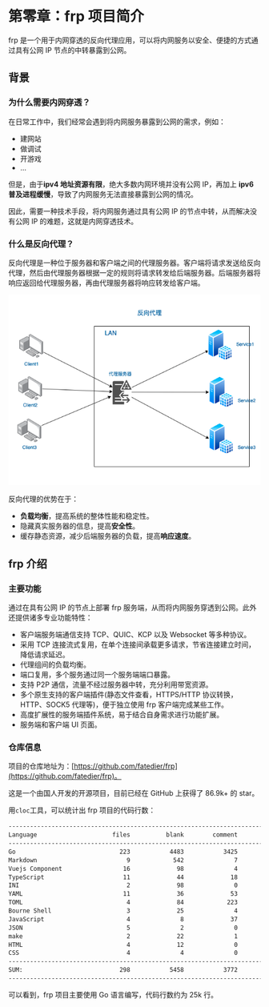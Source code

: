 # 第零章：frp 项目简介

frp 是一个用于内网穿透的反向代理应用，可以将内网服务以安全、便捷的方式通过具有公网 IP 节点的中转暴露到公网。

## 背景

### 为什么需要内网穿透？

在日常工作中，我们经常会遇到将内网服务暴露到公网的需求，例如：

- 建网站
- 做调试
- 开游戏
- ...

但是，由于**ipv4 地址资源有限**，绝大多数内网环境并没有公网 IP，再加上 **ipv6 普及进程缓慢**，导致了内网服务无法直接暴露到公网的情况。

因此，需要一种技术手段，将内网服务通过具有公网 IP 的节点中转，从而解决没有公网 IP 的难题，这就是内网穿透技术。

### 什么是反向代理？

反向代理是一种位于服务器和客户端之间的代理服务器。客户端将请求发送给反向代理，然后由代理服务器根据一定的规则将请求转发给后端服务器。后端服务器将响应返回给代理服务器，再由代理服务器将响应转发给客户端。

![reverse_proxy](assets/reverse_proxy.png)

反向代理的优势在于：

- **负载均衡**，提高系统的整体性能和稳定性。
- 隐藏真实服务器的信息，提高**安全性**。
- 缓存静态资源，减少后端服务器的负载，提高**响应速度**。

## frp 介绍

### 主要功能

通过在具有公网 IP 的节点上部署 frp 服务端，从而将内网服务穿透到公网。此外还提供诸多专业功能特性：

- 客户端服务端通信支持 TCP、QUIC、KCP 以及 Websocket 等多种协议。
- 采用 TCP 连接流式复用，在单个连接间承载更多请求，节省连接建立时间，降低请求延迟。
- 代理组间的负载均衡。
- 端口复用，多个服务通过同一个服务端端口暴露。
- 支持 P2P 通信，流量不经过服务器中转，充分利用带宽资源。
- 多个原生支持的客户端插件(静态文件查看，HTTPS/HTTP 协议转换，HTTP、SOCK5 代理等)，便于独立使用 frp 客户端完成某些工作。
- 高度扩展性的服务端插件系统，易于结合自身需求进行功能扩展。
- 服务端和客户端 UI 页面。

### 仓库信息

项目的仓库地址为：[https://github.com/fatedier/frp](https://github.com/fatedier/frp)。

这是一个由国人开发的开源项目，目前已经在 GitHub 上获得了 86.9k+ 的 star。

用`cloc`工具，可以统计出 frp 项目的代码行数：

```txt
-------------------------------------------------------------------------------
Language                     files          blank        comment           code
-------------------------------------------------------------------------------
Go                             223           4483           3425          25157
Markdown                         9            542              7           1351
Vuejs Component                 16             98              4           1058
TypeScript                      11             44             18            600
INI                              2             98              0            459
YAML                            11             36             53            395
TOML                             4             84            223            258
Bourne Shell                     3             25              4            142
JavaScript                       4              8             37            141
JSON                             5              2              0            111
make                             2             22              1             61
HTML                             4             12              0             46
CSS                              4              4              0             25
-------------------------------------------------------------------------------
SUM:                           298           5458           3772          29804
-------------------------------------------------------------------------------
```

可以看到，frp 项目主要使用 Go 语言编写，代码行数约为 25k 行。
